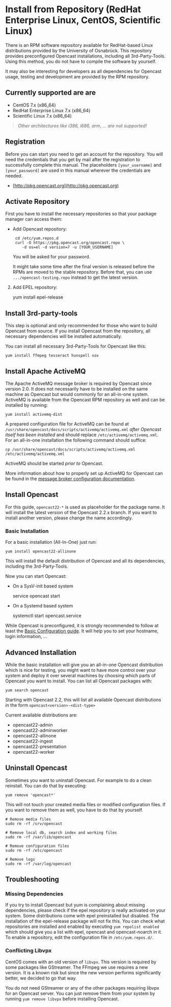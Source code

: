 Install from Repository (RedHat Enterprise Linux, CentOS, Scientific Linux)
===========================================================================

There is an RPM software repository available for RedHat-based Linux distributions provided by the University of
Osnabrück. This repository provides preconfigured Opencast installations, including all 3rd-Party-Tools. Using this
method, you do not have to compile the software by yourself.

It may also be interesting for developers as all dependencies for Opencast usage, testing and development are provided
by the RPM repository.

Currently supported are are
---------------------------

 - CentOS 7.x (x86\_64)
 - RedHat Enterprise Linux 7.x (x86\_64)
 - Scientific Linux 7.x (x86\_64)

> *Other architectures like i386, i686, arm, … are not supported!*


Registration
------------

Before you can start you need to get an account for the repository. You will need the credentials that you get by mail
after the registration to successfully complete this manual. The placeholders `[your_username]` and `[your_password]`
are used in this manual wherever the credentials are needed.

 - [http://pkg.opencast.org](http://pkg.opencast.org)


Activate Repository
-------------------

First you have to install the necessary repositories so that your package manager can access them:

 - Add Opencast repository:

        cd /etc/yum.repos.d
        curl -O https://pkg.opencast.org/opencast.repo \
           -d os=el -d version=7 -u [YOUR_USERNAME]

    You will be asked for your password.

    It might take some time after the final version is released before the RPMs are moved to the stable repository.
    Before that, you can use `.../opencast-testing.repo` instead to get the latest version.

2. Add EPEL repository:

    yum install epel-release


Install 3rd-party-tools
-----------------------

This step is optional and only recommended for those who want to build Opencast from source. If you install Opencast
from the repository, all necessary dependencies will be installed automatically.

You can install all necessary 3rd-Party-Tools for Opencast like this:

    yum install ffmpeg tesseract hunspell sox


Install Apache ActiveMQ
-----------------------

The Apache ActiveMQ message broker is required by Opencast since version 2.0. It does not necessarily have to be
installed on the same machine as Opencast but would commonly for an all-in-one system. ActiveMQ is available from the
Opencast RPM repository as well and can be installed by running:

    yum install activemq-dist

A prepared configuration file for ActiveMQ can be found at `/usr/share/opencast/docs/scripts/activemq/activemq.xml`
*after Opencast itself has been installed* and should replace `/etc/activemq/activemq.xml`. For an all-in-one
installation the following command should suffice:

    cp /usr/share/opencast/docs/scripts/activemq/activemq.xml /etc/activemq/activemq.xml

ActiveMQ should be started *prior to* Opencast.

More information about how to properly set up ActiveMQ for Opencast can be found in the [message broker configuration
documentation](../configuration/message-broker.md).


Install Opencast
------------------

For this guide, `opencast22-*` is used as placeholder for the package name. It will install the latest version of the
Opencast 2.2.x branch. If you want to install another version, please change the name accordingly.


### Basic Installation

For a basic installation (All-In-One) just run:

    yum install opencast22-allinone

This will install the default distribution of Opencast and all its dependencies, including the 3rd-Party-Tools.

Now you can start Opencast:

 - On a SysV-init based system

    service opencast start

 - On a Systemd based system

    systemctl start opencast.service

While Opencast is preconfigured, it is strongly recommended to follow at least the [Basic Configuration
guide](../configuration/basic.md). It will help you to set your hostname, login information, …


Advanced Installation
---------------------

While the basic installation will give you an all-in-one Opencast distribution which is nice for testing, you might
want to have more control over your system and deploy it over several machines by choosing which parts of Opencast you
want to install. You can list all Opencast packages with:

    yum search opencast

Starting with Opencast 2.2, this will list all available Opencast distributions in the form
`opencast<version>-<dist-type>`

Current available distributions are:

 - opencast22-admin
 - opencast22-adminworker
 - opencast22-allinone
 - opencast22-ingest
 - opencast22-presentation
 - opencast22-worker


Uninstall Opencast
--------------------

Sometimes you want to uninstall Opencast. For example to do a clean reinstall. You can do that by executing:

    yum remove 'opencast*'

This will not touch your created media files or modified configuration files.  If you want to remove them as well, you
have to do that by yourself.

    # Remove media files
    sudo rm -rf /srv/opencast

    # Remove local db, search index and working files
    sudo rm -rf /var/lib/opencast

    # Remove configuration files
    sudo rm -rf /etc/opencast

    # Remove logs
    sudo rm -rf /var/log/opencast


Troubleshooting
---------------

### Missing Dependencies

If you try to install Opencast but yum is complaining about missing dependencies, please check if the epel repository is
really activated on your system. Some distributions come with epel preinstalled but disabled. The installation of the
epel-release package will not fix this. You can check what repositories are installed and enabled by executing `yum
repolist enabled` which should give you a list with epel, opencast and opencast-noarch in it. To enable a repository,
edit the configuration file in `/etc/yum.repos.d/`.

### Conflicting Libvpx

CentOS comes with an old version of `libvpx`. This version is required by some packages like GStreamer. The FFmpeg we
use requires a new version. It is a known risk but since the new version performs significantly better, we decided to go
that way.

You do not need GStreamer or any of the other packages requiring libvpx for an Opencast server. You can just remove them
from your system by running `yum remove libvpx` before installing Opencast.
